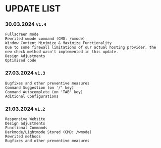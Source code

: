 # UPDATE LIST
### 30.03.2024 `v1.4`
```
Fullscreen mode
Rewrited wmode command (CMD: /wmode)
Window Content Minimize & Maximize Functionality
Due to some firewall limitations of our actual hosting provider, the new check method wasn't implemented in this update.
Design Adjustments
Optimized code
```
### 27.03.2024 `v1.3`
```
Bugfixes and other preventive measures
Command Suggestion (on '/' key)
Command Autocomplete (on 'TAB' key)
Aditional Configurations
```
### 21.03.2024 `v1.2`
```
Responsive Website
Design adjustments
Functional Commands
Darkmode/Lightmode Stored (CMD: /wmode)
Rewrited methods
Bugfixes and other preventive measures
```
